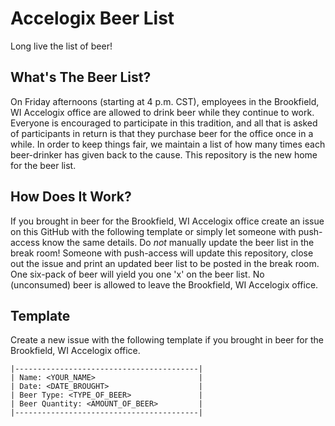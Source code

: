 # Accelogix Beer List
Long live the list of beer!

## What's The Beer List?
On Friday afternoons (starting at 4 p.m. CST), employees in the Brookfield, WI Accelogix office are allowed to drink beer while they continue to work. Everyone is encouraged to participate in this tradition, and all that is asked of participants in return is that they purchase beer for the office once in a while. In order to keep things fair, we maintain a list of how many times each beer-drinker has given back to the cause. This repository is the new home for the beer list.

## How Does It Work?
If you brought in beer for the Brookfield, WI Accelogix office create an issue on this GitHub with the following template or simply let someone with push-access know the same details. Do *not* manually update the beer list in the break room! Someone with push-access will update this repository, close out the issue and print an updated beer list to be posted in the break room. One six-pack of beer will yield you one 'x' on the beer list. No (unconsumed) beer is allowed to leave the Brookfield, WI Accelogix office.

## Template
Create a new issue with the following template if you brought in beer for the Brookfield, WI Accelogix office.

    |-----------------------------------------|
    | Name: <YOUR_NAME>                       |
    | Date: <DATE_BROUGHT>                    |
    | Beer Type: <TYPE_OF_BEER>               |
    | Beer Quantity: <AMOUNT_OF_BEER>         |
    |-----------------------------------------|
